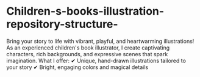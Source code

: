 # Children-s-books-illustration-repository-structure-
Bring your story to life with vibrant, playful, and heartwarming illustrations! As an experienced children's book illustrator, I create captivating characters, rich backgrounds, and expressive scenes that spark imagination.  What I offer: ✔ Unique, hand-drawn illustrations tailored to your story ✔ Bright, engaging colors and magical details 
